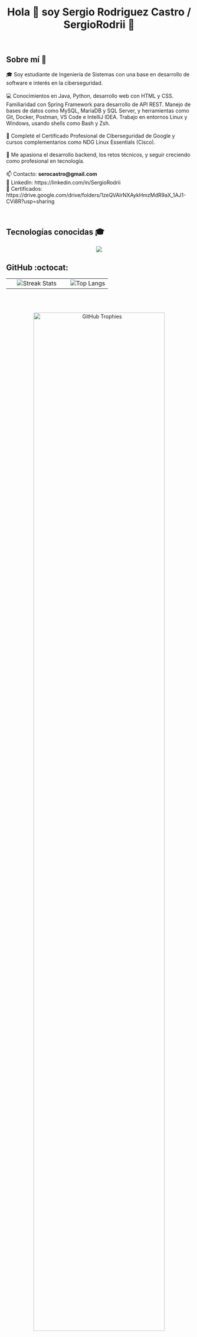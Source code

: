 <h1 align="center">Hola 👋 soy Sergio Rodriguez Castro / SergioRodrii 🚀</h1>

<br>

## Sobre mí 👦

<p align="left">
  🎓 Soy estudiante de Ingeniería de Sistemas con una base en desarrollo de software e interés en la ciberseguridad.<br><br>
  💻 Conocimientos en Java, Python, desarrollo web con HTML y CSS. Familiaridad con Spring Framework para desarrollo de API REST. Manejo de bases de datos como MySQL, MariaDB y SQL Server, y herramientas como Git, Docker, Postman, VS Code e IntelliJ IDEA. Trabajo en           entornos Linux y Windows, usando shells como Bash y Zsh.<br><br>
  🔐 Completé el Certificado Profesional de Ciberseguridad de Google y cursos complementarios como NDG Linux Essentials (Cisco).<br><br>
  🚀 Me apasiona el desarrollo backend, los retos técnicos, y seguir creciendo como profesional en tecnología.<br><br>
  📫 Contacto: <strong>serocastro@gmail.com</strong><br>
  🔗 LinkedIn: https://linkedin.com/in/SergioRodrii<br>
  📂 Certificados: https://drive.google.com/drive/folders/1zeQVAlrNXAykHmzMdR9aX_1AJ1-CVi8R?usp=sharing
</p>

<br>

## Tecnologías conocidas 🎓

<p align="center">
  <a href="https://skillicons.dev">
    <img src="https://skillicons.dev/icons?i=java,py,spring,html,css,mysql,vscode,idea,docker,postman,git,github,bash,linux,windows&perline=5" />
  </a>
</p>

## GitHub :octocat:

<p align="center">

<table align="center">
  <tr>
    <td width="60%" align="center">
      <img title="🔥 GitHub Streak Stats" alt="Streak Stats" 
        src="https://github-readme-streak-stats.herokuapp.com/?user=SergioRodrii&theme=dark&hide_border=false" />
    </td>
    <td width="40%" align="center">
      <img alt="Top Langs"
        src="https://github-readme-stats.anuraghazra1.vercel.app/api/top-langs/?username=SergioRodrii&theme=dark&hide_border=false&no-bg=true&no-frame=true&langs_count=10" />
    </td>
  </tr>
</table>

<br><br>

<div align="center">
  <a href="https://github.com/ryo-ma/github-profile-trophy" title="Trophies">
    <img width="84%" src="https://github-profile-trophy.vercel.app/?username=SergioRodrii&theme=radical&row=1&column=7&margin-h=15&margin-w=5&no-bg=true" alt="GitHub Trophies" />
  </a>
</div>

</p>

